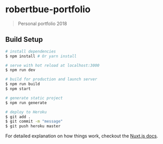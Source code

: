 # robertbue-portfolio

> Personal portfolio 2018

## Build Setup

``` bash
# install dependencies
$ npm install # Or yarn install

# serve with hot reload at localhost:3000
$ npm run dev

# build for production and launch server
$ npm run build
$ npm start

# generate static project
$ npm run generate

# deploy to Heroku
$ git add .
$ git commit -m "message"
$ git push heroku master
```

For detailed explanation on how things work, checkout the [Nuxt.js docs](https://github.com/nuxt/nuxt.js).
